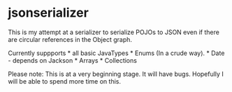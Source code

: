 jsonserializer
==========

This is my attempt at a serializer to serialize POJOs to JSON even if there are circular references in the Object graph. 

Currently suppports
	* all basic JavaTypes
	* Enums (In a crude way).
	* Date - depends on Jackson
	* Arrays
	* Collections


Please note: This is at a very beginning stage. It will have bugs. Hopefully I will be able to spend more time on this.
